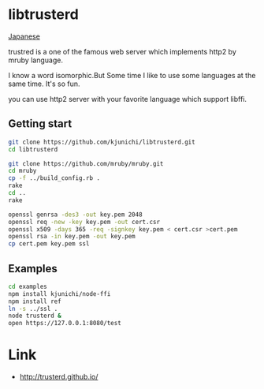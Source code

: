 # libtrusterd

[Japanese](README.ja.md)

trustred is a one of the famous web server which implements http2 by mruby language.

I know a word isomorphic.But Some time I like to use some languages at the same time.
It's so fun.

you can use http2 server with your favorite language which support libffi.


## Getting start

```bash
git clone https://github.com/kjunichi/libtrusterd.git
cd libtrusterd
```

```bash
git clone https://github.com/mruby/mruby.git
cd mruby
cp -f ../build_config.rb .
rake
cd ..
rake
```

``` bash
openssl genrsa -des3 -out key.pem 2048
openssl req -new -key key.pem -out cert.csr
openssl x509 -days 365 -req -signkey key.pem < cert.csr >cert.pem
openssl rsa -in key.pem -out key.pem
cp cert.pem key.pem ssl
```

## Examples

```bash
cd examples
npm install kjunichi/node-ffi
npm install ref
ln -s ../ssl .
node trusterd &
open https://127.0.0.1:8080/test
```

# Link

- http://trusterd.github.io/
